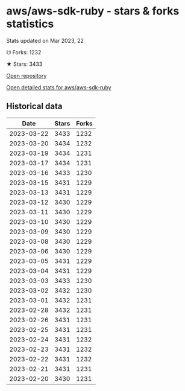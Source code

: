 # aws/aws-sdk-ruby - stars & forks statistics

Stats updated on Mar 2023, 22

☋ Forks: 1232

★ Stars: 3433

[Open repository](https://github.com/aws/aws-sdk-ruby)

[Open detailed stats for aws/aws-sdk-ruby](https://reviewgithub.com/rep/aws/aws-sdk-ruby)

## Historical data
| Date | Stars | Forks |
|------|-------|-------|
| 2023-03-22 | 3433 | 1232 | 
| 2023-03-20 | 3434 | 1232 | 
| 2023-03-19 | 3434 | 1231 | 
| 2023-03-17 | 3434 | 1231 | 
| 2023-03-16 | 3433 | 1230 | 
| 2023-03-15 | 3431 | 1229 | 
| 2023-03-13 | 3431 | 1229 | 
| 2023-03-12 | 3430 | 1229 | 
| 2023-03-11 | 3430 | 1229 | 
| 2023-03-10 | 3430 | 1229 | 
| 2023-03-09 | 3430 | 1229 | 
| 2023-03-08 | 3430 | 1229 | 
| 2023-03-06 | 3430 | 1229 | 
| 2023-03-05 | 3431 | 1229 | 
| 2023-03-04 | 3431 | 1229 | 
| 2023-03-03 | 3433 | 1230 | 
| 2023-03-02 | 3432 | 1230 | 
| 2023-03-01 | 3432 | 1231 | 
| 2023-02-28 | 3432 | 1231 | 
| 2023-02-26 | 3431 | 1231 | 
| 2023-02-25 | 3431 | 1231 | 
| 2023-02-24 | 3431 | 1232 | 
| 2023-02-23 | 3431 | 1232 | 
| 2023-02-22 | 3431 | 1232 | 
| 2023-02-21 | 3431 | 1231 | 
| 2023-02-20 | 3430 | 1231 | 

